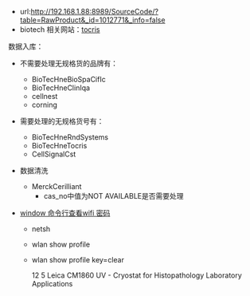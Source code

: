 - url:http://192.168.1.88:8989/SourceCode/?table=RawProduct&_id=1012771&_info=false
- biotech 相关网站：[tocris](https://www.tocris.com/cn/search?keywords=G32100%09)

数据入库：
- 不需要处理无规格货的品牌有：
	- BioTecHneBioSpaCifIc
	- BioTecHneClinIqa
	- cellnest
	- corning



- 需要处理的无规格货号有：
	- BioTecHneRndSystems
	- BioTecHneTocris
	- CellSignalCst



- 数据清洗
	- MerckCerilliant
		- cas_no中值为NOT AVAILABLE是否需要处理





- [window 命令行查看wifi 密码](https://www.jianshu.com/p/e7a78685b7e1)
	- netsh
	- wlan show profile
	- wlan show profile <SSID> key=clear
	
		12
5	Leica CM1860 UV - Cryostat for Histopathology Laboratory Applications
